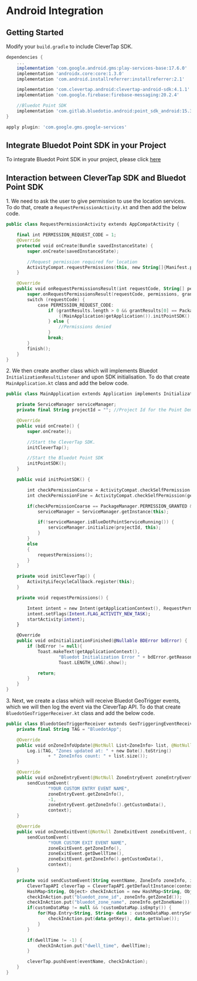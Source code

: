 Android Integration
=============================

Getting Started
---------------

Modify your `build.gradle` to include CleverTap SDK.

```gradle
dependencies {
    ...
    implementation 'com.google.android.gms:play-services-base:17.6.0'
    implementation 'androidx.core:core:1.3.0'
    implementation 'com.android.installreferrer:installreferrer:2.1'

    implementation 'com.clevertap.android:clevertap-android-sdk:4.1.1'
    implementation 'com.google.firebase:firebase-messaging:20.2.4'

    //Bluedot Point SDK
    implementation 'com.gitlab.bluedotio.android:point_sdk_android:15.3.4'
}

apply plugin: 'com.google.gms.google-services'
```

Integrate Bluedot Point SDK in your Project
-------------------------------------------

To integrate Bluedot Point SDK in your project, please click [here](../../Point%20SDK/Android/Overview.md)

Interaction between CleverTap SDK and Bluedot Point SDK
-------------------------------------------------------

1\. We need to ask the user to give permission to use the location services. To do that, create a `RequestPermissionActivity.kt` and then add the below code.

```kotlin
public class RequestPermissionActivity extends AppCompatActivity {

    final int PERMISSION_REQUEST_CODE = 1;
    @Override
    protected void onCreate(Bundle savedInstanceState) {
        super.onCreate(savedInstanceState);

        //Request permission required for location
        ActivityCompat.requestPermissions(this, new String[]{Manifest.permission.ACCESS_COARSE_LOCATION, Manifest.permission.ACCESS_FINE_LOCATION}, PERMISSION_REQUEST_CODE);
    }

    @Override
    public void onRequestPermissionsResult(int requestCode, String[] permissions, int[] grantResults) {
        super.onRequestPermissionsResult(requestCode, permissions, grantResults);
        switch (requestCode) {
            case PERMISSION_REQUEST_CODE:
                if (grantResults.length > 0 && grantResults[0] == PackageManager.PERMISSION_GRANTED) {
                    ((MainApplication)getApplication()).initPointSDK();
                } else {
                    //Permissions denied
                }
                break;
        }
        finish();
    }
}
```

2\. We then create another class which will implements Bluedot `InitializationResultListener` and upon SDK initialisation. To do that create `MainApplication.kt` class and add the below code.

```kotlin
public class MainApplication extends Application implements InitializationResultListener {

    private ServiceManager serviceManager;
    private final String projectId = ""; //Project Id for the Point Demo App

    @Override
    public void onCreate() {
        super.onCreate();

        //Start the CleverTap SDK.
        initCleverTap();

        //Start the Bluedot Point SDK
        initPointSDK();
    }

    public void initPointSDK() {

        int checkPermissionCoarse = ActivityCompat.checkSelfPermission(getApplicationContext(), Manifest.permission.ACCESS_COARSE_LOCATION);
        int checkPermissionFine = ActivityCompat.checkSelfPermission(getApplicationContext(), Manifest.permission.ACCESS_FINE_LOCATION);

        if(checkPermissionCoarse == PackageManager.PERMISSION_GRANTED && checkPermissionFine == PackageManager.PERMISSION_GRANTED) {
            serviceManager = ServiceManager.getInstance(this);

            if(!serviceManager.isBlueDotPointServiceRunning()) {
                serviceManager.initialize(projectId, this);
            }
        }
        else
        {
            requestPermissions();
        }
    }

    private void initCleverTap() {
        ActivityLifecycleCallback.register(this);
    }

    private void requestPermissions() {

        Intent intent = new Intent(getApplicationContext(), RequestPermissionActivity.class);
        intent.setFlags(Intent.FLAG_ACTIVITY_NEW_TASK);
        startActivity(intent);
    }

    @Override
    public void onInitializationFinished(@Nullable BDError bdError) {
        if (bdError != null){
            Toast.makeText(getApplicationContext(),
                    "Bluedot Initialization Error " + bdError.getReason(),
                    Toast.LENGTH_LONG).show();

            return;
        }
    }
}
```

3\. Next, we create a class which will receive Bluedot GeoTrigger events, which we will then log the event via the CleverTap API. To do that create `BluedotGeoTriggerReceiver.kt` class and add the below code.

```kotlin
public class BluedotGeoTriggerReceiver extends GeoTriggeringEventReceiver {
    private final String TAG = "BluedotApp";

    @Override
    public void onZoneInfoUpdate(@NotNull List<ZoneInfo> list, @NotNull Context context) {
        Log.i(TAG, "Zones updated at: " + new Date().toString()
                + " ZoneInfos count: " + list.size());
    }

    @Override
    public void onZoneEntryEvent(@NotNull ZoneEntryEvent zoneEntryEvent, @NotNull Context context) {
        sendCustomEvent(
                "YOUR CUSTOM ENTRY EVENT NAME",
                zoneEntryEvent.getZoneInfo(),
                -1,
                zoneEntryEvent.getZoneInfo().getCustomData(),
                context);
    }

    @Override
    public void onZoneExitEvent(@NotNull ZoneExitEvent zoneExitEvent, @NotNull Context context) {
        sendCustomEvent(
                "YOUR CUSTOM EXIT EVENT NAME",
                zoneExitEvent.getZoneInfo(),
                zoneExitEvent.getDwellTime(),
                zoneExitEvent.getZoneInfo().getCustomData(),
                context);
    }

    private void sendCustomEvent(String eventName, ZoneInfo zoneInfo, int dwellTime, Map<String, String> customDataMap, Context context) {
        CleverTapAPI cleverTap = CleverTapAPI.getDefaultInstance(context);
        HashMap<String, Object> checkInAction = new HashMap<String, Object>();
        checkInAction.put("bluedot_zone_id", zoneInfo.getZoneId());
        checkInAction.put("bluedot_zone_name", zoneInfo.getZoneName());
        if(customDataMap != null && !customDataMap.isEmpty()) {
            for(Map.Entry<String, String> data : customDataMap.entrySet()) {
                checkInAction.put(data.getKey(), data.getValue());
            }
        }

        if(dwellTime != -1) {
            checkInAction.put("dwell_time", dwellTime);
        }

        cleverTap.pushEvent(eventName, checkInAction);
    }
}
```